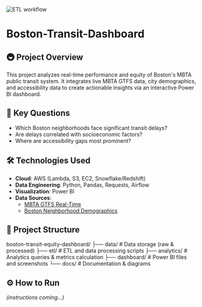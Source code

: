 ![ETL workflow](https://github.com/aniket-afk/boston-transit-dashboard/actions/workflows/etl-upload.yml/badge.svg)
# Boston-Transit-Dashboard

## 🚇 Project Overview
This project analyzes real-time performance and equity of Boston's MBTA public transit system. It integrates live MBTA GTFS data, city demographics, and accessibility data to create actionable insights via an interactive Power BI dashboard.

## 🎯 Key Questions
- Which Boston neighborhoods face significant transit delays?
- Are delays correlated with socioeconomic factors?
- Where are accessibility gaps most prominent?

## 🛠 Technologies Used
- **Cloud**: AWS (Lambda, S3, EC2, Snowflake/Redshift)
- **Data Engineering**: Python, Pandas, Requests, Airflow
- **Visualization**: Power BI
- **Data Sources**:
  - [MBTA GTFS Real-Time](https://cdn.mbta.com/realtime/)
  - [Boston Neighborhood Demographics](https://data.boston.gov/dataset/boston-neighborhood-demographics)

## 🚀 Project Structure
boston-transit-equity-dashboard/
├── data/ # Data storage (raw & processed)
├── etl/ # ETL and data processing scripts
├── analytics/ # Analytics queries & metrics calculation
├── dashboard/ # Power BI files and screenshots
└── docs/ # Documentation & diagrams


## ⚙️ How to Run
_(instructions coming...)_
